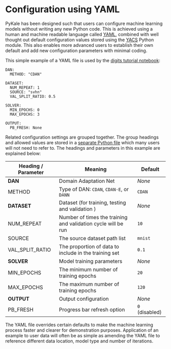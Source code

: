 # Configuration using YAML

PyKale has been designed such that users can configure machine learning models without writing any new Python code. This is achieved using a human and machine readable language called [YAML](https://en.wikipedia.org/wiki/YAML), combined with well thought out default configuration values stored using the [YACS](https://github.com/rbgirshick/yacs) Python module. This also enables more advanced users to establish their own default and add new configuration parameters with minimal coding.

This simple example of a YAML file is used by the [digits tutorial notebook](https://github.com/pykale/pykale/blob/main/examples/digits_dann_lightn/tutorial.ipynb):

```{YAML}
DAN:
  METHOD: "CDAN"

DATASET:
  NUM_REPEAT: 1
  SOURCE: "svhn"
  VAL_SPLIT_RATIO: 0.5

SOLVER:
  MIN_EPOCHS: 0
  MAX_EPOCHS: 3

OUTPUT:
  PB_FRESH: None
```

Related configuration settings are grouped together. The group headings and allowed values are stored in a [separate Python file](https://github.com/pykale/pykale/blob/main/examples/digits_dann_lightn/config.py) which many users will not need to refer to. The headings and parameters in this example are explained below:

| Heading / Parameter | Meaning | Default |
| --- | --- | --- |
| **DAN** | Domain Adaptation Net | *None* |
| METHOD | Type of DAN: `CDAN`, `CDAN-E`, or `DANN` | `CDAN` |
|**DATASET** | Dataset (for training, testing and validation ) | *None* |
| NUM_REPEAT | Number of times the training and validation cycle will be run | `10` |
| SOURCE | The source dataset path list | `mnist` |
| VAL_SPLIT_RATIO | The proportion of data to include in the training set | `0.1` |
| **SOLVER** | Model training parameters | *None* |
| MIN_EPOCHS | The minimum number of training epochs | `20` |
| MAX_EPOCHS | The maximum number of training epochs | `120` |
| **OUTPUT** | Output configuration | *None* |
| PB_FRESH | Progress bar refresh option | `0` (disabled) |

The YAML file overrides certain defaults to make the machine learning process faster and clearer for demonstration purposes. Application of an example to user data will often be as simple as amending the YAML file to reference different data location, model type and number of iterations.
